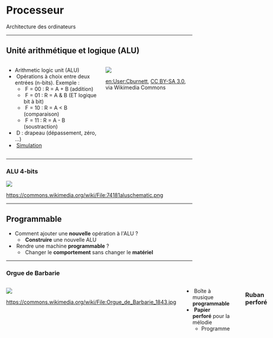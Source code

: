# Processeur

Architecture des ordinateurs

---

## Unité arithmétique et logique (ALU)

<div class="columns">
<div>

- Arithmetic logic unit (ALU)
- &shy;<!-- .element: class="fragment" --> Opérations à choix entre deux entrées (n-bits). Exemple :
  - &shy;<!-- .element: class="fragment" --> F = 00 : R = A + B (addition)
  - &shy;<!-- .element: class="fragment" --> F = 01 : R = A & B (ET logique bit à bit)
  - &shy;<!-- .element: class="fragment" --> F = 10 : R = A < B (comparaison)
  - &shy;<!-- .element: class="fragment" --> F = 11 : R = A - B (soustraction)
- &shy;<!-- .element: class="fragment" --> D : drapeau (dépassement, zéro, &hellip;)
- &shy;<!-- .element: class="fragment" --> [Simulation](https://logic.modulo-info.ch/?mode=tryout&data=N4NwXAbANAxg9gWwA5wHYFNUBcDOZgCWqADPlgJ5LpgDkRNUKeA2gKytQCMATMQLpQCAE1qcAHAFpunBqgCGCajQCCDAEYFcYACwBfKEII4kpYBSq1DxgDZzyDJmGadiHHv0Eia3blNY19Ik4ySiV6RjgWdigfD2FabggpAE5ZBSUAIXVNPD0DIyRgs1DLAtt7CJYXDliBeJoAZmIJBoaA-ONuEIsaKyRyh0inBu43AHY4rwbtFrG0xVoAJXaiLuKe8MdnZI5WDzgAJwJMLFocBnjmbW4obQaBeQWaADFsrW59OABXLFNzJW+WEGLG4DQ4TVYdRE2m0UEeSgAIgBLpByHA4dCKbDtOTWL5-Eo0XFfYFOcTjOKoUTSCScBoyKCA0QjWkNMTtQFFf60QGk5igmoTKFgOnJOHpWgALSRBzgAX0AHcCAd0CxnGIYtwBNsYvcoPziDFtNrpDFIfrxFxpNrOGKeFr9bwrXr+ZwrcbHdAeOb+WMrRATRqeGMTXbuGITdAmia-fTA1ARqGEy66TdpjbWgmfXTYQ0AxawQmQ-q7lxoyWbjxkhmNTCM37RXw+LogA)

</div>
<div>

![](https://upload.wikimedia.org/wikipedia/commons/8/82/ALU_symbol.svg) <!-- .element class="half" -->

<p class="reference">
  <a href="https://commons.wikimedia.org/wiki/File:ALU_symbol.svg">en:User:Cburnett</a>, <a href="http://creativecommons.org/licenses/by-sa/3.0/">CC BY-SA 3.0</a>, via Wikimedia Commons
</p>

</div>
</div>

---

### ALU 4-bits

![](https://upload.wikimedia.org/wikipedia/commons/c/c0/74181aluschematic.png)

https://commons.wikimedia.org/wiki/File:74181aluschematic.png <!-- .element: class="reference" -->

---

## Programmable

- Comment ajouter une **nouvelle** opération à l'ALU ?
  - &shy;<!-- .element: class="fragment" --> **Construire** une nouvelle ALU
- &shy;<!-- .element: class="fragment" --> Rendre une machine **programmable** ?
  - &shy;<!-- .element: class="fragment" --> Changer le **comportement** sans changer le **matériel**

---

### Orgue de Barbarie

<div class="columns">
<div>

![](https://upload.wikimedia.org/wikipedia/commons/f/f5/Orgue_de_Barbarie_1843.jpg) <!-- .element class="full" -->

https://commons.wikimedia.org/wiki/File:Orgue_de_Barbarie_1843.jpg <!-- .element: class="reference" -->

</div>
<div>

- &shy;<!-- .element: class="fragment" --> Boîte à musique **programmable**
- &shy;<!-- .element: class="fragment" --> **Papier perforé** pour la mélodie
  - Programme

</div>

---

### Ruban perforé

- **Papier perforé** pour programmer les premiers **ordinateurs**
  - (~ 1920-1940)

![](https://upload.wikimedia.org/wikipedia/commons/8/86/Papertape.jpg) <!-- .element class="half" -->

https://commons.wikimedia.org/wiki/File:Papertape.jpg <!-- .element: class="reference" -->

---

### Game & Watch

![](https://upload.wikimedia.org/wikipedia/commons/1/13/Game-and-watch-ball.jpg) <!-- .element class="full" -->

<p class="reference">
  <a href="https://commons.wikimedia.org/wiki/File:Game-and-watch-ball.jpg">masatsu</a>, <a href="https://creativecommons.org/licenses/by-sa/2.0">CC BY-SA 2.0</a>, via Wikimedia Commons
</p>

---

### Game Boy

![](https://upload.wikimedia.org/wikipedia/commons/f/f4/Game-Boy-FL.jpg) <!-- .element class="full" -->

<p class="reference">
  <a href="https://commons.wikimedia.org/wiki/File:Game-Boy-FL.jpg">Evan-Amos</a>, Public domain, via Wikimedia Commons
</p>

---

#### Cartouche

<div class="columns">
<div>

![](https://upload.wikimedia.org/wikipedia/commons/d/db/Nintendo-Game-Boy-Cartridge.jpg) <!-- .element class="full" -->

<p class="reference">
  <a href="https://commons.wikimedia.org/wiki/File:Nintendo-Game-Boy-Cartridge.jpg">Evan-Amos</a>, Public domain, via Wikimedia Commons
</p>

</div>
<div>

- &shy;<!-- .element: class="fragment" --> **Programme** stocké sur la cartouche
  - **Matériel** fixe (console)
  - Comportement **programmable** (jeu)

</div>
</div>

---

## Simulateur

- https://www.peterhigginson.co.uk/AQA/
  - **Assembly Language** : le programme qui sera exécuté
  - **Main Memory** : là où le programme est stocké
  - **Registers** : la mémoire interne du processeur
    - **PC** : Program Counter (indique la ligne exécutée)
    - **R0, R1, &hellip;** : stockent les valeurs intermédiaires
  - **ALU** : Arithmetic Logic Unit (effectue les calculs)
  - **Control Unit** : lit l'instruction et l'exécute
- Mise en place
  - `SELECT` : choisir un programme (p. ex. `ADD`)
  - `OPTIONS` : modifier l'affichage (p. ex. `HEX`)
  - `STEP` : exécuter une instruction
    - `RUN` : exécuter toutes les instructions

---

## Cycle d'instruction du processeur

1. &shy;<!-- .element: class="fragment" --> **Fetch** : chercher l'instruction dans la mémoire
2. &shy;<!-- .element: class="fragment" --> **Decode** : interpréter l'instruction
3. &shy;<!-- .element: class="fragment" --> **Execute** : exécuter l'instruction
4. &shy;<!-- .element: class="fragment" --> **Repeat** : répéter pour l'instruction suivante
